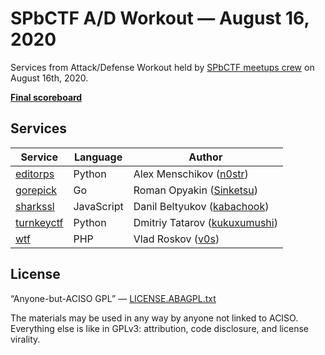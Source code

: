 # SPbCTF A/D Workout — August 16, 2020

Services from Attack/Defense Workout held by [SPbCTF meetups crew](https://github.com/spbctf) on August 16th, 2020.

**[Final scoreboard](https://img.vos.uz/6ikwkajz.png)**

## Services

Service | Language | Author
--------|----------|-------
[editorps](editor-ps/) | Python | Alex Menschikov ([n0str](https://github.com/n0str))
[gorepick](gorepick/) | Go | Roman Opyakin ([Sinketsu](https://github.com/Sinketsu))
[sharkssl](sharkssl/) | JavaScript | Danil Beltyukov ([kabachook](https://github.com/kabachook))
[turnkeyctf](turnkeyctf/) | Python | Dmitriy Tatarov ([kukuxumushi](https://github.com/kukuxumushi))
[wtf](wtf/) | PHP | Vlad Roskov ([v0s](https://github.com/v0s))

## License

“Anyone-but-ACISO GPL” — [LICENSE.ABAGPL.txt](LICENSE.ABAGPL.txt)

The materials may be used in any way by anyone not linked to ACISO. Everything else is like in GPLv3: attribution, code disclosure, and license virality.
